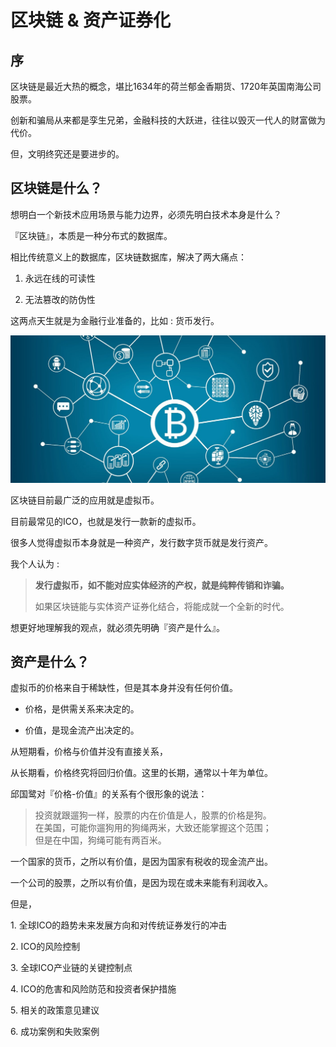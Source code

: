 # 区块链 & 资产证券化
## 序

区块链是最近大热的概念，堪比1634年的荷兰郁金香期货、1720年英国南海公司股票。

创新和骗局从来都是孪生兄弟，金融科技的大跃进，往往以毁灭一代人的财富做为代价。

但，文明终究还是要进步的。

## 区块链是什么？

想明白一个新技术应用场景与能力边界，必须先明白技术本身是什么？

『区块链』，本质是一种分布式的数据库。

相比传统意义上的数据库，区块链数据库，解决了两大痛点：

1.  永远在线的可读性
    
2.  无法篡改的防伪性
    

这两点天生就是为金融行业准备的，比如 : 货币发行。

![1_KU9JHAVTeqI4lnc4qb69gA.jpeg](/-/S/jpeg/0SC5yPnfuZiipVJspGScwJHqAY9RXvOcCKMfmQ.jpeg)

区块链目前最广泛的应用就是虚拟币。

目前最常见的ICO，也就是发行一款新的虚拟币。

很多人觉得虚拟币本身就是一种资产，发行数字货币就是发行资产。

我个人认为 :

> **发行虚拟币，如不能对应实体经济的产权，就是纯粹传销和诈骗。**
> 
> 如果区块链能与实体资产证券化结合，将能成就一个全新的时代。

想更好地理解我的观点，就必须先明确『资产是什么』。

## 资产是什么？

虚拟币的价格来自于稀缺性，但是其本身并没有任何价值。

*   价格，是供需关系来决定的。
    
*   价值，是现金流产出决定的。
    

从短期看，价格与价值并没有直接关系，

从长期看，价格终究将回归价值。这里的长期，通常以十年为单位。

邱国鹭对『价格-价值』的关系有个很形象的说法：

> 投资就跟遛狗一样，股票的内在价值是人，股票的价格是狗。  
> 在美国，可能你遛狗用的狗绳两米，大致还能掌握这个范围；  
> 但是在中国，狗绳可能有两百米。

一个国家的货币，之所以有价值，是因为国家有税收的现金流产出。

一个公司的股票，之所以有价值，是因为现在或未来能有利润收入。

  

但是，

1\. 全球ICO的趋势未来发展方向和对传统证券发行的冲击

2\. ICO的风险控制

3\. 全球ICO产业链的关键控制点

4\. ICO的危害和风险防范和投资者保护措施

5\. 相关的政策意见建议

6\. 成功案例和失败案例